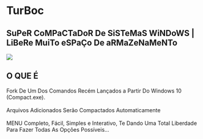 # TurBoc
<h2>SuPeR CoMPaCTaDoR De SiSTeMaS WiNDoWS | LiBeRe MuiTo eSPaÇo De aRMaZeNaMeNTo</h2>
<img src="https://github.com/ostonprata/TurBoc/blob/main/TurBoc-1280x720.jpg">
<h2>O QUE É</h2>
Fork De Um Dos Comandos Recém Lançados a Partir Do Windows 10 (Compact.exe).
</br>
</br>
Arquivos Adicionados Serão Compactados Automaticamente
</br>
</br>
MENU Completo, Fácil, Simples e Interativo, Te Dando Uma Total Liberdade Para Fazer Todas As Opções Possíveis...
